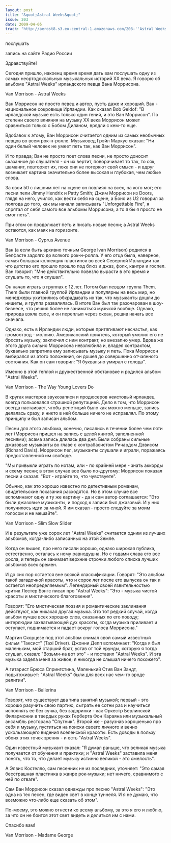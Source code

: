 ```yaml
---
layout: post
title: "&quot;Astral Weeks&quot;"
issue: 203
date: 2009-04-05
track: "http://aerost8.s3.eu-central-1.amazonaws.com/203-''Astral Weeks''.mp3"
---
```


послушать

запись на сайте Радио России

Здравствуйте!

Сегодня пришло, накоенц время время дать вам послушать одну из самых неортодоксальных музыкальных историй XX века. Я говорю об альбоме "Astral Weeks" ирландского певца Вана Моррисона.

Van Morrison - Astral Weeks

Ван Моррисон не просто певец и автор, пусть даже и хороший. Ван - национальное сокровище Ирландии. Как сказал Bob Geldof: "В ирландской музыке есть только один гений, и это Ван Моррисон". По степени своего влияния на музыку XX века Моррисон может сравниться только с Бобом Диланом, врядли с кем-то еще.

Вдобавок к этому, Ван Моррисон считается одним из самых необычных певцов во всем рок-н-ролле. Музыковед Грэйл Маркус сказал: "Ни один белый человек не умеет петь так, как Ван Моррисон".

И то правда; Ван не просто поет слова песни, не просто доносит сказанное до слушателя - он их вертит, поворачивает то так, то сяк, шаманит, повторяет их, пока они не потеряют свой смысл - и вдруг возникает картина значительно более высокая и глубокая, чем любые слова.

За свои 50 с лишним лет на сцене он повлиял на всех, на кого мог; его песни пели Jimmy Hendrix и Patty Smith; Джим Моррисон из Doors, глядя на него, учился, как вести себя на сцене, а Боно из U2 говорил за полгода до того, как мы начали записывать "Unforgettable Fire", я спрятал от себя самого все альбомы Моррисона, а то я бы я просто не смог петь".

При этом он продолжает петь и писать новые песни; а Astral Weeks остаются, как маяк на горизонте.

Van Morrison - Cyprus Avenue

Ван (а если быть архивно точным George Ivan Morrison) родился в Белфасте задолго до всякого рок-н-ролла. У его отца была, наверное, самая большая коллекция пластинок во всей Северной Ирландии так что детство его прошло прошло под блюз и джаз, фолк, кантри и госпел. Ван говорит: "Мне действительно повезло вырасти в это время и слушать то, что я слушал".

Он начал играть в группах с 12 лет. Потом был певцом группа Them. Them были главной группой Ирландии и популярны на весь мир, но менеджеры ухитрились обкрадывать их так, что музыканты дошли до нищеты, и группа развалилась. В итоге Ван был так разочарован в шоу-бизнесе, что решил более не заниматься музыкой вообще. Однако, природа взяла свое, и он переплыл через океан, решив начать все сначала.

Однако, есть в Ирландии люди, которые притягивают несчастья, как громоотвод - молнию. Американский приятель, который умолил его не бросать музыку, заключил с ним контракт, но внезапно умер. Вдова же этого друга сильно Моррисона невзлюбила и, владея контрактом, буквально запретила ему записывать музыку и петь. Пока Моррисон выбирался из этого положения, он дошел до совершенно отчаянного состояния. Как он сам говорил: "Я буквально умирал с голода".

Именно в этой теплой и дружественной обстановке и родился альбом "Astral Weeks".

Van Morrison - The Way Young Lovers Do

В кругах мастеров звукозаписи и продюсеров неистовый ирландец всегда пользовался страшной репутацией. Дело в том, что Моррисон всегда настаивает, чтобы репетиций было как можно меньше, запись делалась сразу, и никто в ней больше ничего не исправлял. По этому принципу и был записан альбом.

Песни для этого альбома, конечно, писались в течении более чем пяти лет (Моррисон пришел на запись с целой книгой, заполненной песнями); асама запись длилась два дня. Были собраны сильные джазовые музыканты во главе с контрабасистом Ричардом Дэвисом (Richard Davis). Моррисон пел, музыканты слушали и играли, поражаясь предоставленной им свободе.

"Мы привыкли играть по нотам, или - по крайней мере - знать аккорды и схему песни; в этом случае все было по-другому: Моррисон показал песни и сказал: "Вот - играйте то, что чувствуете".

Обычно, как это хорошо известно по детективным романам, свидетельские показания расходятся. Но в этом случае все вспоминают одну и ту же картину - да и сам автор соглашается: "Это были джазовые музыканты, и подход к записи был джазовый. И у них получилось идти за мной. Я им сказал - просто следуйте за моим голосом и не мешайте".

Van Morrison - Slim Slow Slider

И в результате уже сорок лет "Astral Weeks" считается одним из лучших альбомов, когда-либо записанных на этой Земле.

Когда он вышел, про него писали хорошо, однако широкая публика, естественно, осталась к нему равнодушна. Но с годами слава его все росла, и теперь он занимает верхние строчки любого списка лучших альбомов всех времен.

И до сих пор остается вне всякой классификации. Говорят: "Это альбом такой загадочной красоты, что и сорок лет после его выпуска он так и остается неопределяемым". Легендарный своей язвительностью критик Лестер Бэнгс писал про "Astral Weeks": "Это - музыка чистой красоты и мистического благоговения".

Говорят: "Его мистическая поэзия и романтические заклинания действуют, как никакая другая музыка. Это тот редкий случай, когда альбом лучше всех хороших слов, сказанных по его поводу; интерлюдии захватывающей дух красоты, когда музыка приливает и оступает, поднимается и падает вокруг голоса Моррисона."

Мартин Скорцезе под этот альбом снимал свой самый известный фильм "Таксист" (Taxi Driver). Джонни Депп вспоминает: "Когда я был маленьким, мой старший брат, устав от той ерунды, которую я тогда слушал, сказал: "Возьми-ка вот это" - и поставил "Astral Weeks". И эта музыка задела меня за живое; я никогда не слышал ничего похожего".

А гитарист Брюса Спрингстина, Маленький Стив Ван Зандт, подытоживыет: "Astral Weeks" были для всех нас чем-то вроде религии".

Van Morrison - Ballerina

Говорят, что существует два типа занятий музыкой; первый - это хорошо разучить свою партию, сыграть ее сотни раз и научиться исполнять ее без сучка, без задоринки - как Оркестр Берлинской Филармонии в твердых руках Герберта Фон Караяна или музыкальный ансамбль ресторана "Спутник". Второй же - разузнав хорошенько про себя и музыку, пуститься на поиски своего личного и вечно ускользающего видения вселенской красоты. Есть доводы в пользу обоих этих точек зрения - и есть "Astral Weeks".

Один известный музыкант сказал: "Я думал раньше, что великая музыка получается от обучения и практики; и "Astral Weeks" заставила меня понять, что то, что делает музыку истинно великой - это смелость".

А Элвис Костелло, сам песенник не из последних, уточняет: "Это самая бесстрашная пластинка в жанре рок-музыки; нет ничего, сравнимого с ней по отваге".

Сам Ван Моррисон сказал однажды про песню "Astral Weeks": "Это одна из тех песен, где виден свет в конце туннеля. И я не думаю, что возможно что-либо еще сказать об этом".

По-моему, это можно отнести ко всему альбому, за это я его и люблю, за что он не боится этот свет видеть и делиться им с нами.

Спасибо вам!

Van Morrison - Madame George
